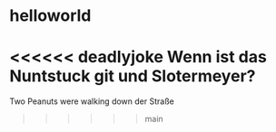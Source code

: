 # helloworld
<<<<<< deadlyjoke
Wenn ist das Nuntstuck git und Slotermeyer?
=======
Two Peanuts were walking down der Straße
>>>>>> main
